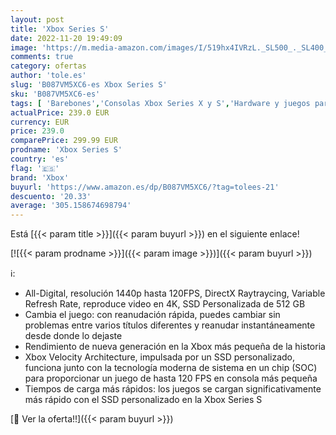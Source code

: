 ```yaml
---
layout: post
title: 'Xbox Series S'
date: 2022-11-20 19:49:09
image: 'https://m.media-amazon.com/images/I/519hx4IVRzL._SL500_._SL400_.jpg'
comments: true
category: ofertas
author: 'tole.es'
slug: 'B087VM5XC6-es Xbox Series S'
sku: 'B087VM5XC6-es'
tags: [ 'Barebones','Consolas Xbox Series X y S','Hardware y juegos para Xbox Series X y S','Informática','Videojuegos','xbox','🇪🇸', ]
actualPrice: 239.0 EUR
currency: EUR
price: 239.0
comparePrice: 299.99 EUR
prodname: 'Xbox Series S'
country: 'es'
flag: '🇪🇸'
brand: 'Xbox'
buyurl: 'https://www.amazon.es/dp/B087VM5XC6/?tag=tolees-21'
descuento: '20.33'
average: '305.158674698794'
---
```


Está [{{< param title >}}]({{< param buyurl >}}) en el siguiente enlace!

[![{{< param prodname >}}]({{< param image >}})]({{< param buyurl >}})

ℹ️:

- All-Digital, resolución 1440p hasta 120FPS, DirectX Raytraycing, Variable Refresh Rate, reproduce video en 4K, SSD Personalizada de 512 GB
- Cambia el juego: con reanudación rápida, puedes cambiar sin problemas entre varios títulos diferentes y reanudar instantáneamente desde donde lo dejaste
- Rendimiento de nueva generación en la Xbox más pequeña de la historia
- Xbox Velocity Architecture, impulsada por un SSD personalizado, funciona junto con la tecnología moderna de sistema en un chip (SOC) para proporcionar un juego de hasta 120 FPS en consola más pequeña
- Tiempos de carga más rápidos: los juegos se cargan significativamente más rápido con el SSD personalizado en la Xbox Series S

[🛒 Ver la oferta!!]({{< param buyurl >}})

